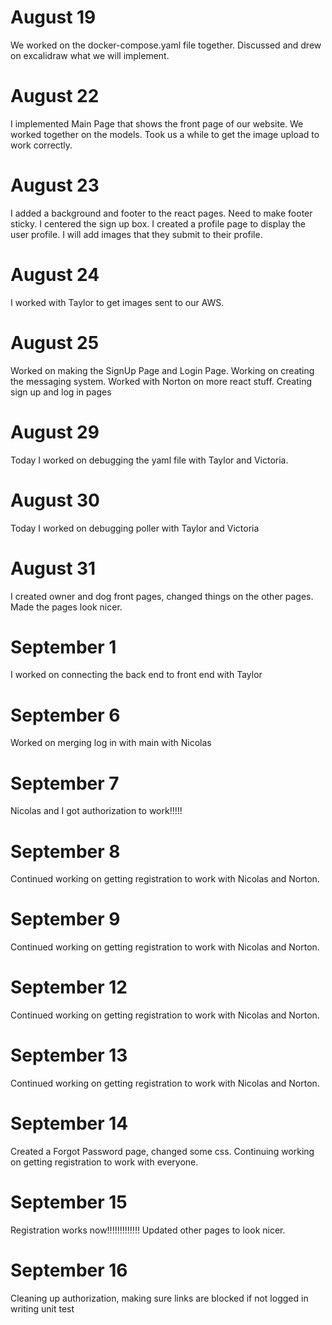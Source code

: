 # August 19
We worked on the docker-compose.yaml file together.
Discussed and drew on excalidraw what we will implement.

# August 22
I implemented Main Page that shows the front page of our website.
We worked together on the models. Took us a while to get the image upload to
work correctly.

# August 23
I added a background and footer to the react pages. Need to make
footer sticky. I centered the sign up box. I created a profile page to display the user profile. I will add images that they submit to their profile.

# August 24
I worked with Taylor to get images sent to our AWS.

# August 25
Worked on making the SignUp Page and Login Page. Working on creating the messaging system.
Worked with Norton on more react stuff.
Creating sign up and log in pages

# August 29
Today I worked on debugging the yaml file with Taylor and Victoria.

# August 30
Today I worked on debugging poller with Taylor and Victoria

# August 31
I created owner and dog front pages, changed things on the other pages.
Made the pages look nicer.

# September 1
I worked on connecting the back end to front end with Taylor

# September 6
Worked on merging log in with main with Nicolas

# September 7
Nicolas and I got authorization to work!!!!!

# September 8
Continued working on getting registration to work with Nicolas and Norton.

# September 9
Continued working on getting registration to work with Nicolas and Norton.

# September 12
Continued working on getting registration to work with Nicolas and Norton.

# September 13
Continued working on getting registration to work with Nicolas and Norton.

# September 14
Created a Forgot Password page, changed some css.
Continuing working on getting registration to work with everyone.

# September 15
Registration works now!!!!!!!!!!!!!
Updated other pages to look nicer.

# September 16
Cleaning up authorization, making sure links are blocked if not logged in
writing unit test